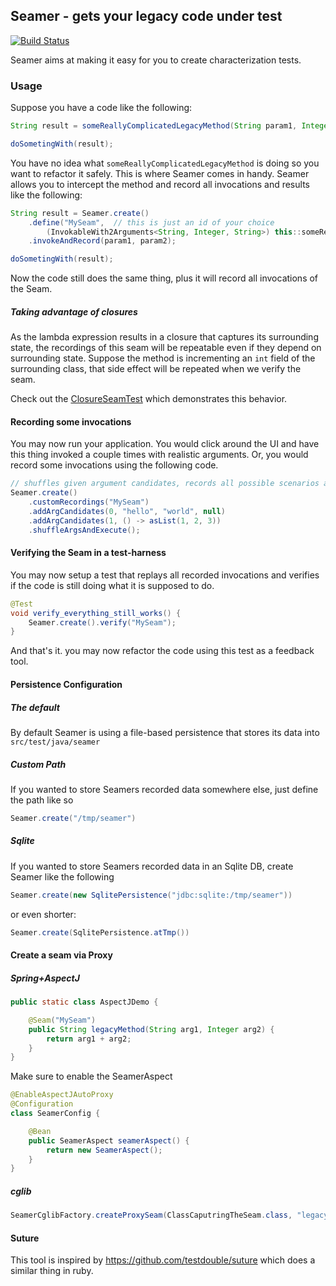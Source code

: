 Seamer - gets your legacy code under test
----------------------------------------
[![Build Status](https://travis-ci.com/gregorriegler/seamer.svg?branch=master)](https://travis-ci.com/gregorriegler/seamer)

Seamer aims at making it easy for you to create characterization tests.

### Usage

Suppose you have a code like the following:

```java
String result = someReallyComplicatedLegacyMethod(String param1, Integer param2);

doSometingWith(result);
```

You have no idea what `someReallyComplicatedLegacyMethod` is doing so you want to refactor it safely.
This is where Seamer comes in handy. 
Seamer allows you to intercept the method and record all invocations and results like the following:

```java
String result = Seamer.create()
    .define("MySeam",  // this is just an id of your choice
        (InvokableWith2Arguments<String, Integer, String>) this::someReallyComplicatedLegacyMethod)
    .invokeAndRecord(param1, param2);

doSometingWith(result);
```
Now the code still does the same thing, plus it will record all invocations of the Seam.

##### Taking advantage of closures

As the lambda expression results in a closure that captures its surrounding state, 
the recordings of this seam will be repeatable even if they depend on surrounding state.
Suppose the method is incrementing an `int` field of the surrounding class, 
that side effect will be repeated when we verify the seam.

Check out the [ClosureSeamTest](src/test/java/com/gregorriegler.seamer/ClosureSeamTest.java) which demonstrates this behavior.

#### Recording some invocations
You may now run your application. You would click around the UI and have this thing invoked a couple times with realistic arguments.
Or, you would record some invocations using the following code.

```java
// shuffles given argument candidates, records all possible scenarios and its results.
Seamer.create()
    .customRecordings("MySeam")
    .addArgCandidates(0, "hello", "world", null)
    .addArgCandidates(1, () -> asList(1, 2, 3))
    .shuffleArgsAndExecute();
```

#### Verifying the Seam in a test-harness
You may now setup a test that replays all recorded invocations and verifies if the code is still doing what it is supposed to do.

```java
@Test
void verify_everything_still_works() {
    Seamer.create().verify("MySeam");
}
```

And that's it. you may now refactor the code using this test as a feedback tool.

#### Persistence Configuration
##### The default
By default Seamer is using a file-based persistence that stores its data into `src/test/java/seamer`

##### Custom Path
If you wanted to store Seamers recorded data somewhere else, just define the path like so
```java
Seamer.create("/tmp/seamer")
```

##### Sqlite
If you wanted to store Seamers recorded data in an Sqlite DB, create Seamer like the following
```java
Seamer.create(new SqlitePersistence("jdbc:sqlite:/tmp/seamer"))
```
or even shorter:
```java
Seamer.create(SqlitePersistence.atTmp())
```

#### Create a seam via Proxy
##### Spring+AspectJ
```java
public static class AspectJDemo {

    @Seam("MySeam")
    public String legacyMethod(String arg1, Integer arg2) {
        return arg1 + arg2;
    }
}
```
Make sure to enable the SeamerAspect 
```java
@EnableAspectJAutoProxy
@Configuration
class SeamerConfig {

    @Bean
    public SeamerAspect seamerAspect() {
        return new SeamerAspect();
    }   
}
```
##### cglib
```java
SeamerCglibFactory.createProxySeam(ClassCaputringTheSeam.class, "legacyMethod", "MySeam")
```


#### Suture
This tool is inspired by https://github.com/testdouble/suture which does a similar thing in ruby.
